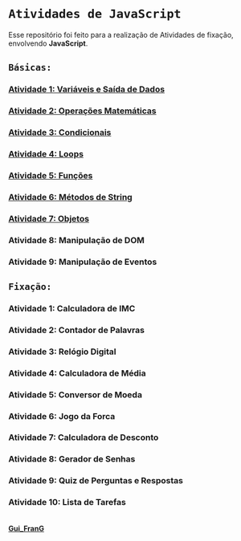 # `Atividades de JavaScript`

Esse repositório foi feito para a realização de Atividades de fixação, envolvendo **JavaScript**.  


## **`Básicas:`**


### [Atividade 1: Variáveis e Saída de Dados](https://github.com/GuilhermeFranG/AtividadesJavaScript/blob/main/Atividade-1_Vari%C3%A1veisSa%C3%ADdadeDados.html)
### [Atividade 2: Operações Matemáticas](https://github.com/GuilhermeFranG/AtividadesJavaScript/blob/main/Atividade-2_Opera%C3%A7%C3%B5esMatem%C3%A1ticas.html)
### [Atividade 3: Condicionais](https://github.com/GuilhermeFranG/AtividadesJavaScript/blob/main/Atividade-3_Condicionais.js)
### [Atividade 4: Loops](https://github.com/GuilhermeFranG/AtividadesJavaScript/blob/main/Atividade-4_Loops.js)
### [Atividade 5: Funções](https://github.com/GuilhermeFranG/AtividadesJavaScript/blob/main/Atividade-5_Fun%C3%A7%C3%B5es.js)
### [Atividade 6: Métodos de String](https://github.com/GuilhermeFranG/AtividadesJavaScript/blob/main/Atividade-6_Strings.js)
### [Atividade 7: Objetos](https://github.com/GuilhermeFranG/AtividadesJavaScript/blob/main/Atividade-7_Objetos.js)
### Atividade 8: Manipulação de DOM
### Atividade 9: Manipulação de Eventos


## **`Fixação:`**


### Atividade 1: Calculadora de IMC
### Atividade 2: Contador de Palavras
### Atividade 3: Relógio Digital
### Atividade 4: Calculadora de Média
### Atividade 5: Conversor de Moeda
### Atividade 6: Jogo da Forca
### Atividade 7: Calculadora de Desconto
### Atividade 8: Gerador de Senhas
### Atividade 9: Quiz de Perguntas e Respostas
### Atividade 10: Lista de Tarefas  

\
**[Gui_FranG](https://github.com/GuilhermeFranG)**